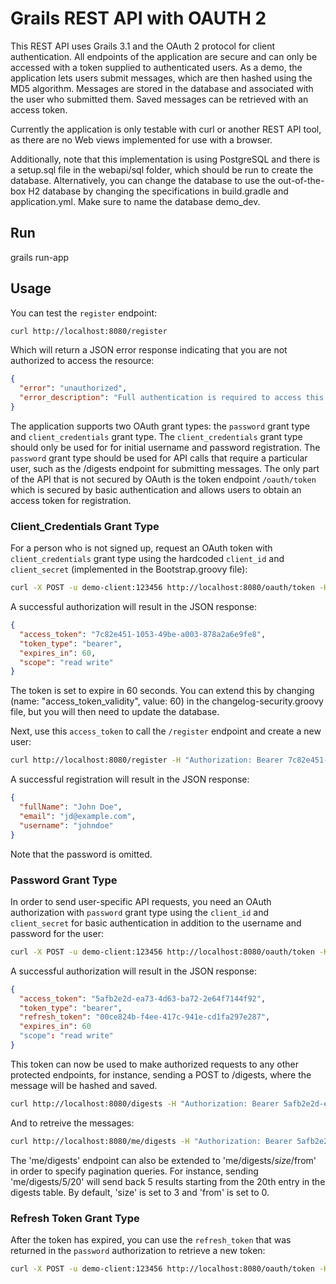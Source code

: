 
# Grails REST API with OAUTH 2

This REST API uses Grails 3.1 and the OAuth 2 protocol for client authentication. All endpoints of the application are
secure and can only be accessed with a token supplied to authenticated users. As a demo, the application lets
users submit messages, which are then hashed using the MD5 algorithm. Messages are stored in the database and associated
with the user who submitted them. Saved messages can be retrieved with an access token. 

Currently the application is only testable with curl or another REST API tool, as there are no Web views implemented 
for use with a browser.

Additionally, note that this implementation is using PostgreSQL and there is a setup.sql file in the webapi/sql folder, 
which should be run to create the database. Alternatively, you can change the database to use the out-of-the-box
H2 database by changing the specifications in build.gradle and application.yml. Make sure to name the database demo_dev.

## Run

grails run-app  


## Usage

You can test the `register` endpoint:

```sh
curl http://localhost:8080/register
```

Which will return a JSON error response indicating that you are not authorized to access the resource:

```json
{
  "error": "unauthorized",
  "error_description": "Full authentication is required to access this resource"
}
```

The application supports two OAuth grant types: the `password` grant type and `client_credentials` grant type.
The `client_credentials` grant type should only be used for for initial username and password registration.
The `password` grant type should be used for API calls that require a particular user, such as the /digests endpoint
for submitting messages.
The only part of the API that is not secured by OAuth is the token endpoint `/oauth/token` which is secured by basic authentication and allows users to obtain an access token for registration.


### Client_Credentials Grant Type

For a person who is not signed up, request an OAuth token with `client_credentials` grant type using the 
hardcoded `client_id` and `client_secret` (implemented in the Bootstrap.groovy file):

```sh
curl -X POST -u demo-client:123456 http://localhost:8080/oauth/token -H "Accept: application/json" -d "grant_type=client_credentials"
```
A successful authorization will result in the JSON response:

```json
{
  "access_token": "7c82e451-1053-49be-a003-878a2a6e9fe8",
  "token_type": "bearer",
  "expires_in": 60,
  "scope": "read write"
}
```

The token is set to expire in 60 seconds. You can extend this by changing (name: "access_token_validity", value: 60)
in the changelog-security.groovy file, but you will then need to update the database.

Next, use this `access_token` to call the `/register` endpoint and create a new user:

```sh
curl http://localhost:8080/register -H "Authorization: Bearer 7c82e451-1053-49be-a003-878a2a6e9fe8" -H "Content-Type: application/json" -X POST -d '{"username":"johndoe", "password":"abc123", "email":"jd@example.com", "fullName": "John Doe"}'
```

A successful registration will result in the JSON response:

```json
{
  "fullName": "John Doe",
  "email": "jd@example.com",
  "username": "johndoe"
}
```

Note that the password is omitted.


### Password Grant Type

In order to send user-specific API requests, you need an OAuth authorization with `password` grant type 
using the `client_id` and `client_secret` for basic authentication in addition to the username and password for the 
user:

```sh
curl -X POST -u demo-client:123456 http://localhost:8080/oauth/token -H "Accept: application/json" -d "password=abc123&username=johndoe&grant_type=password&scope=read%20write"
```

A successful authorization will result in the JSON response:

```json
{
  "access_token": "5afb2e2d-ea73-4d63-ba72-2e64f7144f92",
  "token_type": "bearer",
  "refresh_token": "00ce824b-f4ee-417c-941e-cd1fa297e287",
  "expires_in": 60
  "scope": "read write"
}
```

This token can now be used to make authorized requests to any other protected endpoints, for instance, sending
a POST to /digests, where the message will be hashed and saved.

```sh
curl http://localhost:8080/digests -H "Authorization: Bearer 5afb2e2d-ea73-4d63-ba72-2e64f7144f92" -H "Content-Type: application/json" -X POST -d {"input":"new message"}
```

And to retreive the messages:

```sh
curl http://localhost:8080/me/digests -H "Authorization: Bearer 5afb2e2d-ea73-4d63-ba72-2e64f7144f92" -H "Content-Type: application/json" -X GET
```

The 'me/digests' endpoint can also be extended to 'me/digests/$size/$from' in order to specify pagination queries.
For instance, sending 'me/digests/5/20' will send back 5 results starting from the 20th entry in the digests table.
By default, 'size' is set to 3 and 'from' is set to 0.  


### Refresh Token Grant Type

After the token has expired, you can use the `refresh_token` that was returned in the `password` authorization to retrieve a new token:

```sh
curl -X POST -u demo-client:123456 http://localhost:8080/oauth/token -H "Accept: application/json" -d "grant_type=refresh_token&refresh_token=00ce824b-f4ee-417c-941e-cd1fa297e287"
